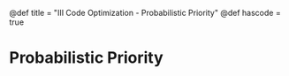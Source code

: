 @def title = "III Code Optimization - Probabilistic Priority"
@def hascode = true

# Probabilistic Priority


